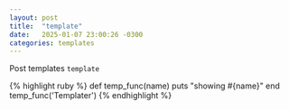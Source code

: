 ```yaml
---
layout: post
title:  "template"
date:   2025-01-07 23:00:26 -0300
categories: templates
---
```

Post templates `template`

{% highlight ruby %}
def temp_func(name)
  puts "showing #{name}"
end
temp_func('Templater')
{% endhighlight %}
